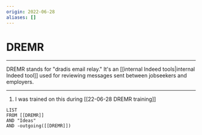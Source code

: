 ```yaml
---
origin: 2022-06-28
aliases: []
---
```

# DREMR
---
DREMR stands for "dradis email relay." It's an [[internal Indeed tools|internal Indeed tool]] used for reviewing messages sent between jobseekers and employers.

---
1. I was trained on this during [[22-06-28 DREMR training]]
```dataview
LIST 
FROM [[DREMR]]
AND "Ideas"
AND -outgoing([[DREMR]])
```

